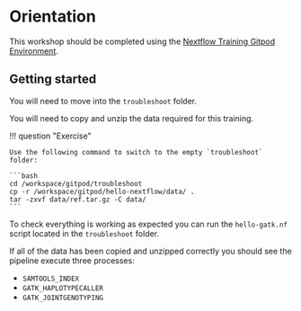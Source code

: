 # Orientation

This workshop should be completed using the [Nextflow Training Gitpod Environment](https://gitpod.io/#https://github.com/nextflow-io/training).

## Getting started

You will need to move into the `troubleshoot` folder.

You will need to copy and unzip the data required for this training.

!!! question "Exercise"

    Use the following command to switch to the empty `troubleshoot` folder:

    ```bash
    cd /workspace/gitpod/troubleshoot
    cp -r /workspace/gitpod/hello-nextflow/data/ .
    tar -zxvf data/ref.tar.gz -C data/
    ```

To check everything is working as expected you can run the `hello-gatk.nf` script located in the `troubleshoot` folder.

If all of the data has been copied and unzipped correctly you should see the pipeline execute three processes:

-   `SAMTOOLS_INDEX`
-   `GATK_HAPLOTYPECALLER`
-   `GATK_JOINTGENOTYPING`
